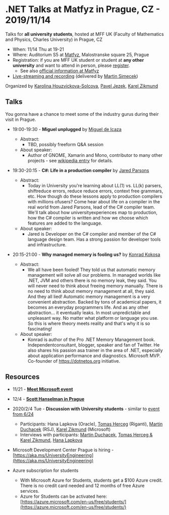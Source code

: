 # .NET Talks at Matfyz in Prague, CZ - 2019/11/14

Talks for **all university students**, hosted at MFF UK (Faculty of Mathematics and Physics, Charles University) in Prague, CZ
- When: 11/14 Thu at 19-21
- Where: Auditorium S5 at [Matfyz](https://twitter.com/matfyz), Malostranske square 25, Prague
- Registration: if you are MFF UK student or student at **any other university** and want to attend in person, please [register](http://bit.ly/2CbBXrh).
    - See also [official information at Matfyz](https://opmk.mff.cuni.cz/wiki/studenti/kurzy)
- [Live-streaming and recording](https://www.youtube.com/watch?v=4HN1pSHq7wY) (delivered by [Martin Simecek](https://twitter.com/deeedx))


Organized by [Karolina Houzvickova-Solcova](https://www.mff.cuni.cz/cs/fakulta/organizacni-struktura/lide?hdl=3951), [Pavel Jezek](https://www.mff.cuni.cz/en/faculty/organizational-structure/people?hdl=2764), [Karel Zikmund](https://twitter.com/ziki_cz)


## Talks

You gonna have a chance to meet some of the industry gurus during their visit in Prague.

- 19:00-19:30 - **Miguel unplugged** by [Miguel de Icaza](https://twitter.com/migueldeicaza)
    - Abstract:
        - TBD, possibly freeform Q&A session
    - About speaker:
        - Author of GNOME, Xamarin and Mono, contributor to many other projects - see [wikipedia entry](https://en.wikipedia.org/wiki/Miguel_de_Icaza) for details.
- 19:30-20:15 - **C#: Life in a production compiler** by [Jared Parsons](https://twitter.com/jaredpar)
    - Abstract:
        - Today in University you're learning about LL(1) vs. LL(k) parsers, shiftreduce errors, reduce reduce errors, context free grammars, etc. How though do these lessons apply to production compilers with millions ofusers? Come hear about life on a compiler in the real world from Jared Parsons, lead of the C# compiler team. We'll talk about how universityexperiences map to production, how the C# compiler is written and how we choose which features are added to the language.
    - About speaker:
        - Jared is Developer on the C# compiler and member of the C# language design team. Has a strong passion for developer tools and infrastructure.

- 20:15-21:00 - **Why managed memory is fooling us?** by [Konrad Kokosa](https://twitter.com/konradkokosa)
    - Abstract:
        - We all have been fooled! They told us that automatic memory management will solve all our problems. In managed worlds like .NET, JVM and others there is no memory leak, they said. You will never need to think about freeing memory manually. There is no need to think about memory management at all, they said. And they all lied! Automatic memory management is a very convenient abstraction. Backed by tons of academical papers, it becomes an everyday programmers life. And as any other abstraction… it eventually leaks. In most unpredictable and unpleasant way. No matter what platform or language you use. So this is where theory meets reality and that's why it is so fascinating!
    - About speaker:
        - Konrad is author of the Pro .NET Memory Management book. Independentconsultant, blogger, speaker and fan of Twitter. He also shares his passion asa trainer in the area of .NET, especially about application performance and diagnostics. Microsoft MVP. Co-founder of https://dotnetos.org initiative.

## Resources

- 11/21 - [**Meet Microsoft event**](http://tinyurl.com/yyakba2v)
- 12/4 - [**Scott Hanselman in Prague**](http://webtest.dotnetdays.cz/Dotnet-Days-Scott-Hanselman)
- 2020/2/4 Tue - **Discussion with University students** - similar to [event from 6/24](https://karelz.github.io/events/)
    - Participants: Hana Lapkova (Oracle), [Tomas Herceg](https://twitter.com/hercegtomas) (Riganti), [Martin Duchacek](https://twitter.com/MDuchacek) (RSJ), [Karel Zikmund](https://twitter.com/ziki_cz) (Microsoft)
    - Interviews with participants: [Martin Duchacek](https://www.matfyz.cz/clanky/1361-setkani-s-absolventy-martin-duchacek), [Tomas Herceg & Karel Zikmund](https://www.matfyz.cz/clanky/1360-setkani-s-absolventy-karel-zikmund-a-tomas-herceg), [Hana Lapkova](https://www.matfyz.cz/clanky/1366-setkani-s-absolventy-hana-lapkova)

- Microsoft Development Center Prague is hiring - [https://aka.ms/UniversityEngineering](https://aka.ms/UniversityEngineering)
- Azure subscription for students
    - With Microsoft Azure for Students, students get a $100 Azure credit. There is no credit card needed and 12 months of free Azure services.
    - Azure for Students can be activated here: [https://azure.microsoft.com/en-us/free/students/](https://azure.microsoft.com/en-us/free/students/)

